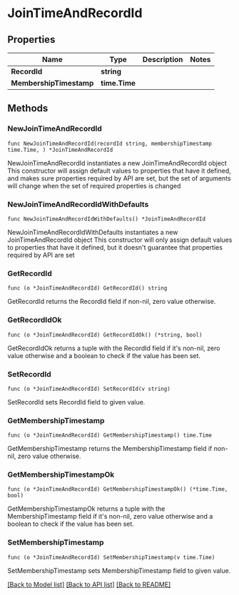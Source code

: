 # JoinTimeAndRecordId

## Properties

Name | Type | Description | Notes
------------ | ------------- | ------------- | -------------
**RecordId** | **string** |  | 
**MembershipTimestamp** | **time.Time** |  | 

## Methods

### NewJoinTimeAndRecordId

`func NewJoinTimeAndRecordId(recordId string, membershipTimestamp time.Time, ) *JoinTimeAndRecordId`

NewJoinTimeAndRecordId instantiates a new JoinTimeAndRecordId object
This constructor will assign default values to properties that have it defined,
and makes sure properties required by API are set, but the set of arguments
will change when the set of required properties is changed

### NewJoinTimeAndRecordIdWithDefaults

`func NewJoinTimeAndRecordIdWithDefaults() *JoinTimeAndRecordId`

NewJoinTimeAndRecordIdWithDefaults instantiates a new JoinTimeAndRecordId object
This constructor will only assign default values to properties that have it defined,
but it doesn't guarantee that properties required by API are set

### GetRecordId

`func (o *JoinTimeAndRecordId) GetRecordId() string`

GetRecordId returns the RecordId field if non-nil, zero value otherwise.

### GetRecordIdOk

`func (o *JoinTimeAndRecordId) GetRecordIdOk() (*string, bool)`

GetRecordIdOk returns a tuple with the RecordId field if it's non-nil, zero value otherwise
and a boolean to check if the value has been set.

### SetRecordId

`func (o *JoinTimeAndRecordId) SetRecordId(v string)`

SetRecordId sets RecordId field to given value.


### GetMembershipTimestamp

`func (o *JoinTimeAndRecordId) GetMembershipTimestamp() time.Time`

GetMembershipTimestamp returns the MembershipTimestamp field if non-nil, zero value otherwise.

### GetMembershipTimestampOk

`func (o *JoinTimeAndRecordId) GetMembershipTimestampOk() (*time.Time, bool)`

GetMembershipTimestampOk returns a tuple with the MembershipTimestamp field if it's non-nil, zero value otherwise
and a boolean to check if the value has been set.

### SetMembershipTimestamp

`func (o *JoinTimeAndRecordId) SetMembershipTimestamp(v time.Time)`

SetMembershipTimestamp sets MembershipTimestamp field to given value.



[[Back to Model list]](../README.md#documentation-for-models) [[Back to API list]](../README.md#documentation-for-api-endpoints) [[Back to README]](../README.md)


